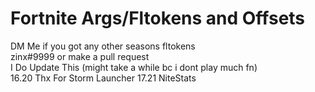 # Fortnite Args/Fltokens and Offsets

DM Me if you got any other seasons fltokens
<br>
zinx#9999 or make a pull request
<br>
I Do Update This (might take a while bc i dont play much fn)
<br>
16.20 Thx For Storm Launcher
17.21 NiteStats
